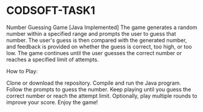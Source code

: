 # CODSOFT-TASK1
Number Guessing Game [Java Implemented]
The game generates a random number within a specified range and prompts the user to guess that number. The user's guess is then compared with the generated number, and feedback is provided on whether the guess is correct, too high, or too low. The game continues until the user guesses the correct number or reaches a specified limit of attempts.

How to Play:

Clone or download the repository.
Compile and run the Java program.
Follow the prompts to guess the number.
Keep playing until you guess the correct number or reach the attempt limit.
Optionally, play multiple rounds to improve your score.
Enjoy the game!

